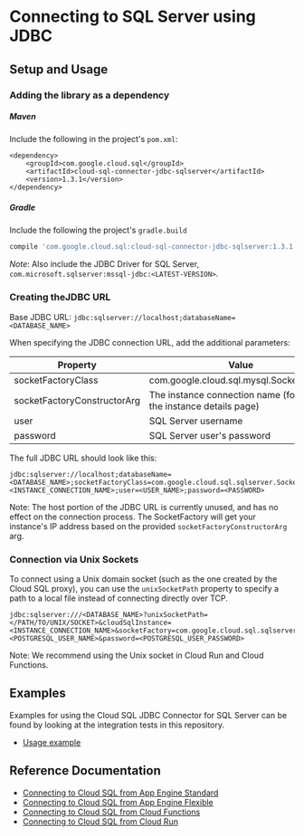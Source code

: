 # Connecting to SQL Server using JDBC

## Setup and Usage

### Adding the library as a dependency

##### Maven
Include the following in the project's `pom.xml`:
```maven-pom
<dependency>
    <groupId>com.google.cloud.sql</groupId>
    <artifactId>cloud-sql-connector-jdbc-sqlserver</artifactId>
    <version>1.3.1</version>
</dependency>
```

##### Gradle
Include the following the project's `gradle.build`
```gradle
compile 'com.google.cloud.sql:cloud-sql-connector-jdbc-sqlserver:1.3.1'
```
*Note*: Also include the JDBC Driver for SQL Server, `com.microsoft.sqlserver:mssql-jdbc:<LATEST-VERSION>`.

### Creating theJDBC URL

Base JDBC URL: `jdbc:sqlserver://localhost;databaseName=<DATABASE_NAME>`

When specifying the JDBC connection URL, add the additional parameters:

| Property         | Value         |
| ---------------- | ------------- |
| socketFactoryClass    | com.google.cloud.sql.mysql.SocketFactory |
| socketFactoryConstructorArg | The instance connection name (found on the instance details page) |
| user             | SQL Server username |
| password         | SQL Server user's password |

The full JDBC URL should look like this:

```
jdbc:sqlserver://localhost;databaseName=<DATABASE_NAME>;socketFactoryClass=com.google.cloud.sql.sqlserver.SocketFactory;socketFactoryConstructorArg=<INSTANCE_CONNECTION_NAME>;user=<USER_NAME>;password=<PASSWORD>
```

Note: The host portion of the JDBC URL is currently unused, and has no effect on the connection process. The SocketFactory will get your instance's IP address based on the provided `socketFactoryConstructorArg` arg.

### Connection via Unix Sockets

To connect using a Unix domain socket (such as the one created by the Cloud SQL
proxy), you can use the `unixSocketPath` property to specify a path to a local
file instead of connecting directly over TCP.

```
jdbc:sqlserver:///<DATABASE_NAME>?unixSocketPath=</PATH/TO/UNIX/SOCKET>&cloudSqlInstance=<INSTANCE_CONNECTION_NAME>&socketFactory=com.google.cloud.sql.sqlserver.SocketFactory&user=<POSTGRESQL_USER_NAME>&password=<POSTGRESQL_USER_PASSWORD>
```

Note: We recommend using the Unix socket in Cloud Run and Cloud Functions.

## Examples

Examples for using the Cloud SQL JDBC Connector for SQL Server can be found by looking at the integration tests in this repository.
* [Usage example](../jdbc/sqlserver/src/test/java/com/google/cloud/sql/sqlserver/JdbcSqlServerIntegrationTests.java)

## Reference Documentation
* [Connecting to Cloud SQL from App Engine Standard](https://cloud.google.com/sql/docs/sqlserver/connect-app-engine-standard)
* [Connecting to Cloud SQL from App Engine Flexible](https://cloud.google.com/sql/docs/sqlserver/connect-app-engine-flexible)
* [Connecting to Cloud SQL from Cloud Functions](https://cloud.google.com/sql/docs/sqlserver/connect-functions)
* [Connecting to Cloud SQL from Cloud Run](https://cloud.google.com/sql/docs/sqlserver/connect-run)
